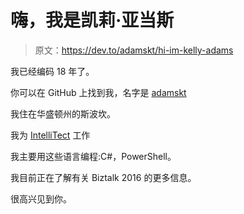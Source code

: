 # 嗨，我是凯莉·亚当斯

> 原文：<https://dev.to/adamskt/hi-im-kelly-adams>

我已经编码 18 年了。

你可以在 GitHub 上找到我，名字是 [adamskt](https://github.com/adamskt)

我住在华盛顿州的斯波坎。

我为 [IntelliTect](http://intellitect.com) 工作

我主要用这些语言编程:C#，PowerShell。

我目前正在了解有关 Biztalk 2016 的更多信息。

很高兴见到你。